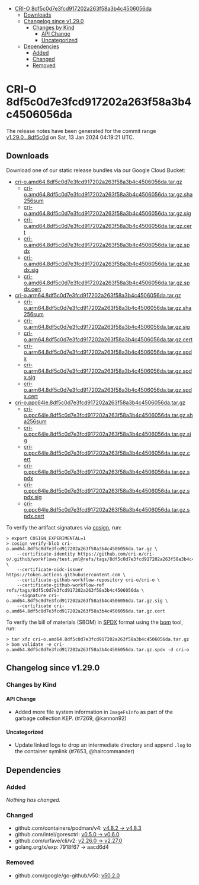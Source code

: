 - [CRI-O 8df5c0d7e3fcd917202a263f58a3b4c4506056da](#cri-o-8df5c0d7e3fcd917202a263f58a3b4c4506056da)
  - [Downloads](#downloads)
  - [Changelog since v1.29.0](#changelog-since-v1290)
    - [Changes by Kind](#changes-by-kind)
      - [API Change](#api-change)
      - [Uncategorized](#uncategorized)
  - [Dependencies](#dependencies)
    - [Added](#added)
    - [Changed](#changed)
    - [Removed](#removed)

# CRI-O 8df5c0d7e3fcd917202a263f58a3b4c4506056da

The release notes have been generated for the commit range
[v1.29.0...8df5c0d](https://github.com/cri-o/cri-o/compare/v1.29.0...8df5c0d7e3fcd917202a263f58a3b4c4506056da) on Sat, 13 Jan 2024 04:19:21 UTC.

## Downloads

Download one of our static release bundles via our Google Cloud Bucket:

- [cri-o.amd64.8df5c0d7e3fcd917202a263f58a3b4c4506056da.tar.gz](https://storage.googleapis.com/cri-o/artifacts/cri-o.amd64.8df5c0d7e3fcd917202a263f58a3b4c4506056da.tar.gz)
  - [cri-o.amd64.8df5c0d7e3fcd917202a263f58a3b4c4506056da.tar.gz.sha256sum](https://storage.googleapis.com/cri-o/artifacts/cri-o.amd64.8df5c0d7e3fcd917202a263f58a3b4c4506056da.tar.gz.sha256sum)
  - [cri-o.amd64.8df5c0d7e3fcd917202a263f58a3b4c4506056da.tar.gz.sig](https://storage.googleapis.com/cri-o/artifacts/cri-o.amd64.8df5c0d7e3fcd917202a263f58a3b4c4506056da.tar.gz.sig)
  - [cri-o.amd64.8df5c0d7e3fcd917202a263f58a3b4c4506056da.tar.gz.cert](https://storage.googleapis.com/cri-o/artifacts/cri-o.amd64.8df5c0d7e3fcd917202a263f58a3b4c4506056da.tar.gz.cert)
  - [cri-o.amd64.8df5c0d7e3fcd917202a263f58a3b4c4506056da.tar.gz.spdx](https://storage.googleapis.com/cri-o/artifacts/cri-o.amd64.8df5c0d7e3fcd917202a263f58a3b4c4506056da.tar.gz.spdx)
  - [cri-o.amd64.8df5c0d7e3fcd917202a263f58a3b4c4506056da.tar.gz.spdx.sig](https://storage.googleapis.com/cri-o/artifacts/cri-o.amd64.8df5c0d7e3fcd917202a263f58a3b4c4506056da.tar.gz.spdx.sig)
  - [cri-o.amd64.8df5c0d7e3fcd917202a263f58a3b4c4506056da.tar.gz.spdx.cert](https://storage.googleapis.com/cri-o/artifacts/cri-o.amd64.8df5c0d7e3fcd917202a263f58a3b4c4506056da.tar.gz.spdx.cert)
- [cri-o.arm64.8df5c0d7e3fcd917202a263f58a3b4c4506056da.tar.gz](https://storage.googleapis.com/cri-o/artifacts/cri-o.arm64.8df5c0d7e3fcd917202a263f58a3b4c4506056da.tar.gz)
  - [cri-o.arm64.8df5c0d7e3fcd917202a263f58a3b4c4506056da.tar.gz.sha256sum](https://storage.googleapis.com/cri-o/artifacts/cri-o.arm64.8df5c0d7e3fcd917202a263f58a3b4c4506056da.tar.gz.sha256sum)
  - [cri-o.arm64.8df5c0d7e3fcd917202a263f58a3b4c4506056da.tar.gz.sig](https://storage.googleapis.com/cri-o/artifacts/cri-o.arm64.8df5c0d7e3fcd917202a263f58a3b4c4506056da.tar.gz.sig)
  - [cri-o.arm64.8df5c0d7e3fcd917202a263f58a3b4c4506056da.tar.gz.cert](https://storage.googleapis.com/cri-o/artifacts/cri-o.arm64.8df5c0d7e3fcd917202a263f58a3b4c4506056da.tar.gz.cert)
  - [cri-o.arm64.8df5c0d7e3fcd917202a263f58a3b4c4506056da.tar.gz.spdx](https://storage.googleapis.com/cri-o/artifacts/cri-o.arm64.8df5c0d7e3fcd917202a263f58a3b4c4506056da.tar.gz.spdx)
  - [cri-o.arm64.8df5c0d7e3fcd917202a263f58a3b4c4506056da.tar.gz.spdx.sig](https://storage.googleapis.com/cri-o/artifacts/cri-o.arm64.8df5c0d7e3fcd917202a263f58a3b4c4506056da.tar.gz.spdx.sig)
  - [cri-o.arm64.8df5c0d7e3fcd917202a263f58a3b4c4506056da.tar.gz.spdx.cert](https://storage.googleapis.com/cri-o/artifacts/cri-o.arm64.8df5c0d7e3fcd917202a263f58a3b4c4506056da.tar.gz.spdx.cert)
- [cri-o.ppc64le.8df5c0d7e3fcd917202a263f58a3b4c4506056da.tar.gz](https://storage.googleapis.com/cri-o/artifacts/cri-o.ppc64le.8df5c0d7e3fcd917202a263f58a3b4c4506056da.tar.gz)
  - [cri-o.ppc64le.8df5c0d7e3fcd917202a263f58a3b4c4506056da.tar.gz.sha256sum](https://storage.googleapis.com/cri-o/artifacts/cri-o.ppc64le.8df5c0d7e3fcd917202a263f58a3b4c4506056da.tar.gz.sha256sum)
  - [cri-o.ppc64le.8df5c0d7e3fcd917202a263f58a3b4c4506056da.tar.gz.sig](https://storage.googleapis.com/cri-o/artifacts/cri-o.ppc64le.8df5c0d7e3fcd917202a263f58a3b4c4506056da.tar.gz.sig)
  - [cri-o.ppc64le.8df5c0d7e3fcd917202a263f58a3b4c4506056da.tar.gz.cert](https://storage.googleapis.com/cri-o/artifacts/cri-o.ppc64le.8df5c0d7e3fcd917202a263f58a3b4c4506056da.tar.gz.cert)
  - [cri-o.ppc64le.8df5c0d7e3fcd917202a263f58a3b4c4506056da.tar.gz.spdx](https://storage.googleapis.com/cri-o/artifacts/cri-o.ppc64le.8df5c0d7e3fcd917202a263f58a3b4c4506056da.tar.gz.spdx)
  - [cri-o.ppc64le.8df5c0d7e3fcd917202a263f58a3b4c4506056da.tar.gz.spdx.sig](https://storage.googleapis.com/cri-o/artifacts/cri-o.ppc64le.8df5c0d7e3fcd917202a263f58a3b4c4506056da.tar.gz.spdx.sig)
  - [cri-o.ppc64le.8df5c0d7e3fcd917202a263f58a3b4c4506056da.tar.gz.spdx.cert](https://storage.googleapis.com/cri-o/artifacts/cri-o.ppc64le.8df5c0d7e3fcd917202a263f58a3b4c4506056da.tar.gz.spdx.cert)

To verify the artifact signatures via [cosign](https://github.com/sigstore/cosign), run:

```console
> export COSIGN_EXPERIMENTAL=1
> cosign verify-blob cri-o.amd64.8df5c0d7e3fcd917202a263f58a3b4c4506056da.tar.gz \
    --certificate-identity https://github.com/cri-o/cri-o/.github/workflows/test.yml@refs/tags/8df5c0d7e3fcd917202a263f58a3b4c4506056da \
    --certificate-oidc-issuer https://token.actions.githubusercontent.com \
    --certificate-github-workflow-repository cri-o/cri-o \
    --certificate-github-workflow-ref refs/tags/8df5c0d7e3fcd917202a263f58a3b4c4506056da \
    --signature cri-o.amd64.8df5c0d7e3fcd917202a263f58a3b4c4506056da.tar.gz.sig \
    --certificate cri-o.amd64.8df5c0d7e3fcd917202a263f58a3b4c4506056da.tar.gz.cert
```

To verify the bill of materials (SBOM) in [SPDX](https://spdx.org) format using the [bom](https://sigs.k8s.io/bom) tool, run:

```console
> tar xfz cri-o.amd64.8df5c0d7e3fcd917202a263f58a3b4c4506056da.tar.gz
> bom validate -e cri-o.amd64.8df5c0d7e3fcd917202a263f58a3b4c4506056da.tar.gz.spdx -d cri-o
```

## Changelog since v1.29.0

### Changes by Kind

#### API Change
 - Added more file system information in `ImageFsInfo` as part of the garbage collection KEP. (#7269, @kannon92)

#### Uncategorized
 - Update linked logs to drop an intermediate directory and append `.log` to the container symlink (#7653, @haircommander)

## Dependencies

### Added
_Nothing has changed._

### Changed
- github.com/containers/podman/v4: [v4.8.2 → v4.8.3](https://github.com/containers/podman/v4/compare/v4.8.2...v4.8.3)
- github.com/intel/goresctrl: [v0.5.0 → v0.6.0](https://github.com/intel/goresctrl/compare/v0.5.0...v0.6.0)
- github.com/urfave/cli/v2: [v2.26.0 → v2.27.0](https://github.com/urfave/cli/v2/compare/v2.26.0...v2.27.0)
- golang.org/x/exp: 7918f67 → aacd6d4

### Removed
- github.com/google/go-github/v50: [v50.2.0](https://github.com/google/go-github/v50/tree/v50.2.0)
